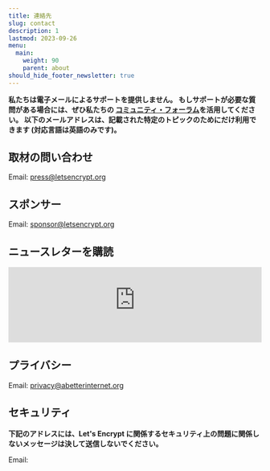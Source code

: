 ```yaml
---
title: 連絡先
slug: contact
description: 1
lastmod: 2023-09-26
menu:
  main:
    weight: 90
    parent: about
should_hide_footer_newsletter: true
---
```


**私たちは電子メールによるサポートを提供しません。 もしサポートが必要な質問がある場合には、ぜひ私たちの [コミュニティ・フォーラム](https://community.letsencrypt.org)を活用してください。 以下のメールアドレスは、記載された特定のトピックのためにだけ利用できます (対応言語は英語のみです)。**

## 取材の問い合わせ

Email: [press@letsencrypt.org](mailto:press@letsencrypt.org)

## スポンサー

Email: [sponsor@letsencrypt.org](mailto:sponsor@letsencrypt.org)

## ニュースレターを購読

<iframe id="newsletter-iframe-inline" src="https://outreach.abetterinternet.org/l/1011011/2025-01-14/31v6r" style="width: 100%; border: 0; overflow: hidden;"></iframe>
<script>
let hasResized = false;
window.addEventListener('message', function(e) {
    if (hasResized) return; // Only allow one resize
    if (e.origin !== 'https://outreach.abetterinternet.org') return;
    if (e.data && typeof e.data === 'object' && e.data.type === 'resize' && e.data.height) {
        hasResized = true;
        document.getElementById('newsletter-iframe-inline').style.height = (e.data.height + 20) + 'px';
    }
});
</script>

## プライバシー

Email: [privacy@abetterinternet.org](mailto:privacy@abetterinternet.org)

## セキュリティ

**下記のアドレスには、Let's Encrypt に関係するセキュリティ上の問題に関係しないメッセージは決して送信しないでください。**

<span id="email">Email: </span>

<script>
  var parts = ["security", '@', "letsencrypt", ".", "org"];
  var anchor = document.createElement("a");
  anchor.href = "mailto:" + parts.join("");
  anchor.text = parts.join("");
  document.getElementById("email").appendChild(anchor)
</script>
